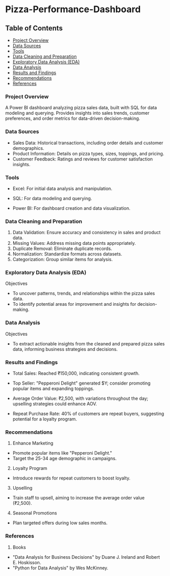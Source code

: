 # Pizza-Performance-Dashboard

## Table of Contents
- [Project Overview](#Project-Overview)
- [Data Sources](#Data-Sources)
- [Tools](#Tools)
- [Data Cleaning and Preparation](#Data-Cleaning-and-Preparation)
- [Exploratory Data Analysis (EDA)](#Exploratory-Data-Analysis-(EDA))
- [ Data Analysis](#Data-Analysis)
- [Results and Findings](#Results-and-Findings)
- [Recommendations](#Recommendations)
- [References](#References)

### Project Overview
A Power BI dashboard analyzing pizza sales data, built with SQL for data modeling and querying. Provides insights into sales trends, customer preferences, and order metrics for data-driven decision-making.

### Data Sources

- Sales Data: Historical transactions, including order details and customer demographics.
- Product Information: Details on pizza types, sizes, toppings, and pricing.
- Customer Feedback: Ratings and reviews for customer satisfaction insights.


### Tools

- Excel: For initial data analysis and manipulation.

- SQL: For data modeling and querying.

- Power BI: For dashboard creation and data visualization.
  

### Data Cleaning and Preparation
  
1. Data Validation: Ensure accuracy and consistency in sales and product data.
2. Missing Values: Address missing data points appropriately.
3. Duplicate Removal: Eliminate duplicate records.
4. Normalization: Standardize formats across datasets.
5. Categorization: Group similar items for analysis.

### Exploratory Data Analysis (EDA)
Objectives
- To uncover patterns, trends, and relationships within the pizza sales data.
- To identify potential areas for improvement and insights for decision-making.

### Data Analysis
Objectives
- To extract actionable insights from the cleaned and prepared pizza sales data, informing business strategies and decisions.

### Results and Findings

- Total Sales: Reached ₹150,000, indicating consistent growth.

- Top Seller: "Pepperoni Delight" generated $Y; consider promoting popular items and expanding toppings.

- Average Order Value: ₹2,500, with variations throughout the day; upselling strategies could enhance AOV.

- Repeat Purchase Rate: 40% of customers are repeat buyers, suggesting potential for a loyalty program.


### Recommendations

1. Enhance Marketing

- Promote popular items like "Pepperoni Delight."
- Target the 25-34 age demographic in campaigns.

2. Loyalty Program

- Introduce rewards for repeat customers to boost loyalty.

3. Upselling

- Train staff to upsell, aiming to increase the average order value (₹2,500).

4. Seasonal Promotions

- Plan targeted offers during low sales months.

### References 
1. Books

- "Data Analysis for Business Decisions" by Duane J. Ireland and Robert E. Hoskisson.
- "Python for Data Analysis" by Wes McKinney.


  
